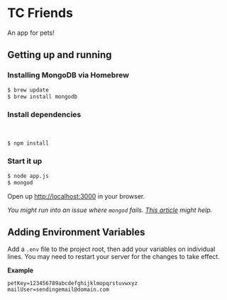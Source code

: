 # TC Friends

An app for pets!

## Getting up and running

### Installing MongoDB via Homebrew

```bash
$ brew update
$ brew install mongodb
```

### Install dependencies
  
```bash
$ npm install
```

### Start it up

```bash
$ node app.js
$ mongod
```

Open up [http://localhost:3000](http://localhost:3000) in your browser.

_You might run into an issue where `mongod` fails. [This article](https://wesleytsai.io/2015/07/26/mongodb-server-directory-permission-denied/) might help._

## Adding Environment Variables

Add a `.env` file to the project root, then add your variables on individual lines. You may need to restart your server for the changes to take effect.

**Example**

```
petKey=123456789abcdefghijklmopqrstuvwxyz
mailUser=sendingemail@domain.com
```
